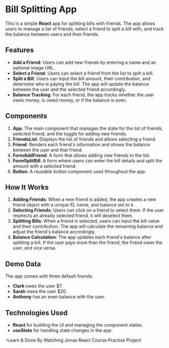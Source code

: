 # Bill Splitting App

This is a simple **React** app for splitting bills with friends. The app allows users to manage a list of friends, select a friend to split a bill with, and track the balance between users and their friends.

## Features

- **Add a Friend**: Users can add new friends by entering a name and an optional image URL.
- **Select a Friend**: Users can select a friend from the list to split a bill.
- **Split a Bill**: Users can input the bill amount, their contribution, and determine who is paying the bill. The app will update the balance between the user and the selected friend accordingly.
- **Balance Tracking**: For each friend, the app tracks whether the user owes money, is owed money, or if the balance is even.

## Components

1. **App**: The main component that manages the state for the list of friends, selected friend, and the toggle for adding new friends.
2. **FriendsList**: Displays the list of friends and allows selecting a friend.
3. **Friend**: Renders each friend's information and shows the balance between the user and that friend.
4. **FormAddFriend**: A form that allows adding new friends to the list.
5. **FormSplitBill**: A form where users can enter the bill details and split the amount with a selected friend.
6. **Button**: A reusable button component used throughout the app.

## How It Works

1. **Adding Friends**: When a new friend is added, the app creates a new friend object with a unique ID, name, and balance set to `0`.
2. **Selecting Friends**: Users can click on a friend to select them. If the user reselects an already selected friend, it will deselect them.
3. **Splitting Bills**: When a friend is selected, users can input the bill value and their contribution. The app will calculate the remaining balance and adjust the friend's balance accordingly.
4. **Balance Calculation**: The app updates each friend's balance after splitting a bill. If the user pays more than the friend, the friend owes the user, and vice versa.

## Demo Data

The app comes with three default friends:

- **Clark** owes the user $7.
- **Sarah** owes the user $20.
- **Anthony** has an even balance with the user.

## Technologies Used

- **React** for building the UI and managing the component states.
- **useState** for handling state changes in the app.

-Learn & Done By Watching Jonas React Course Practise Project
